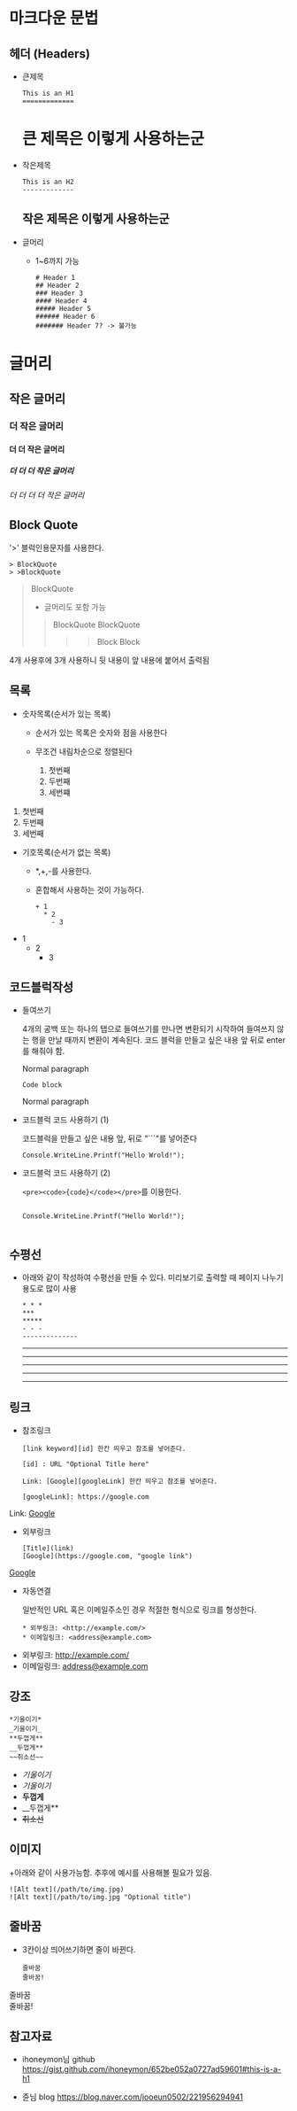 마크다운 문법
=============

헤더 (Headers)
-------------
+ 큰제목

      This is an H1
      =============
      
    큰 제목은 이렇게 사용하는군
    ==========================

+ 작은제목

      This is an H2
      -------------
      
    작은 제목은 이렇게 사용하는군
    ---------

+ 글머리
  + 1~6까지 가능

        # Header 1
        ## Header 2
        ### Header 3
        #### Header 4
        ##### Header 5
        ###### Header 6
        ####### Header 7? -> 불가능

# 글머리
## 작은 글머리
### 더 작은 글머리
#### 더 더 작은 글머리
##### 더 더 더 작은 글머리
###### 더 더 더 더 작은 글머리
      
Block Quote
------
'>' 블럭인용문자를 사용한다.

    > BlockQuote
    > >BlockQuote
  
> BlockQuote
> + 글머리도 포함 가능
> >BlockQuote
> BlockQuote
>>>> Block
>>>Block

4개 사용후에 3개 사용하니 뒷 내용이 앞 내용에 붙어서 출력됨

목록
-----
+ 숫자목록(순서가 있는 목록)
  + 순서가 있는 목록은 숫자와 점을 사용한다
  + 무조건 내림차순으로 정렬된다
  
    1. 첫번째
    2. 두번째
    3. 세번쨰
    
1. 첫번째
2. 두번째
3. 세번째

+ 기호목록(순서가 없는 목록)
  + *,+,-를 사용한다.
  + 혼합해서 사용하는 것이 가능하다.
  
        + 1
          * 2
            - 3

+ 1
  * 2
    - 3
 
코드블럭작성
------

+ 들여쓰기

  4개의 공백 또는 하나의 탭으로 들여쓰기를 만나면 변환되기 시작하여 들여쓰지 않는 행을 만날 때까지 변환이 계속된다.
  코드 블럭을 만들고 싶은 내용 앞 뒤로 enter를 해줘야 함.
  
   Normal paragraph
   
      Code block
    
   Normal paragraph
   
+ 코드블럭 코드 사용하기 (1)

  코드블럭을 만들고 싶은 내용 앞, 뒤로 "```"를 넣어준다
  
  ```
  Console.WriteLine.Printf("Hello Wrold!");
  ```
  
+ 코드블럭 코드 사용하기 (2)

  ```<pre><code>{code}</code></pre>```를 이용한다.
  
  <pre>
  <code>
  Console.WriteLine.Printf("Hello World!");
  </code>
  </pre>
  
수평선
------

  + 아래와 같이 작성하여 수평선을 만들 수 있다. 미리보기로 출력할 때 페이지 나누기 용도로 많이 사용
  
        * * *
        ***
        *****
        - - -
        --------------
    
    * * *
    ***
    *****
    - - -
    --------------
    
링크
------
  + 참조링크
  
        [link keyword][id] 한칸 띄우고 참조를 넣어준다.

        [id] : URL "Optional Title here"
        
        Link: [Google][googleLink] 한칸 띄우고 참조를 넣어준다.

        [googleLink]: https://google.com
      
      
Link: [Google][googleLink]

[googleLink]: https://google.com "Go Google"

  + 외부링크
  
        [Title](link)
        [Google](https://google.com, "google link")

[Google](https://google.com, "google link")

  + 자동연결
      
      일반적인 URL 혹은 이메일주소인 경우 적절한 형식으로 링크를 형성한다.

        * 외부링크: <http://example.com/>
        * 이메일링크: <address@example.com>
      
* 외부링크: <http://example.com/>
* 이메일링크: <address@example.com>

강조
----

    *기울이기*
    _기울이기_
    **두껍게**
    __두껍게**
    ~~취소선~~

+ *기울이기*
+ _기울이기_
+ **두껍게**
+ __두껍게**
+ ~~취소선~~

이미지
----
  +아래와 같이 사용가능함. 추후에 예시를 사용해볼 필요가 있음.

    ![Alt text](/path/to/img.jpg)
    ![Alt text](/path/to/img.jpg "Optional title")
    
줄바꿈
----

  + 3칸이상 띄어쓰기하면 줄이 바뀐다.
  
        줄바꿈   
        줄바꿈!
      
줄바꿈   
줄바꿈!



참고자료
----
+ ihoneymon님 github
https://gist.github.com/ihoneymon/652be052a0727ad59601#this-is-a-h1

+ 쥰님 blog
https://blog.naver.com/jooeun0502/221956294941
